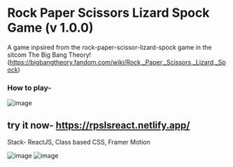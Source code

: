 # Rock Paper Scissors Lizard Spock Game (v 1.0.0)

A game inpsired from the rock-paper-scissor-lizard-spock game in the sitcom The Big Bang Theory! (https://bigbangtheory.fandom.com/wiki/Rock,_Paper,_Scissors,_Lizard,_Spock)

### How to play- 
![image](https://user-images.githubusercontent.com/64399367/194774315-3a6a2465-3483-4f07-a7d7-b7fd15d9f4aa.png)

## try it now- https://rpslsreact.netlify.app/

Stack- ReactJS, Class based CSS, Framer Motion


![image](https://user-images.githubusercontent.com/64399367/194828015-e02252b8-8121-4f05-ad31-fff584e7add6.png)
![image](https://user-images.githubusercontent.com/64399367/194828126-0582aecf-6aff-4c05-b210-32be9b007ec8.png)


